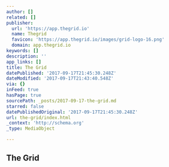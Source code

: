 ```yaml
---
author: []
related: []
publisher:
  url: 'https://app.thegrid.io'
  name: Thegrid
  favicon: 'https://app.thegrid.io/images/grid-logo-16.png'
  domain: app.thegrid.io
keywords: []
description: ''
app_links: []
title: The Grid
datePublished: '2017-09-17T21:45:30.248Z'
dateModified: '2017-09-17T21:43:40.548Z'
via: {}
inFeed: true
hasPage: true
sourcePath: _posts/2017-09-17-the-grid.md
starred: false
datePublishedOriginal: '2017-09-17T21:45:30.248Z'
url: the-grid/index.html
_context: 'http://schema.org'
_type: MediaObject

---
```

<article style=""><h1>The Grid</h1></article>